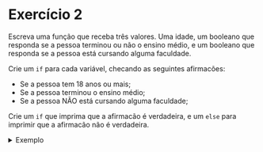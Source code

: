 # Exercício 2

Escreva uma função que receba três valores. Uma idade, um booleano que responda se a pessoa terminou ou não o ensino médio, e um booleano que responda se a pessoa está cursando alguma faculdade.

Crie um `if` para cada variável, checando as seguintes afirmacões:
- Se a pessoa tem 18 anos ou mais;
- Se a pessoa terminou o ensino médio;
- Se a pessoa NÃO está cursando alguma faculdade;

Crie um `if` que imprima que a afirmacão é verdadeira, e um `else` para imprimir que a afirmacão não é verdadeira.

<details>

<summary>Exemplo</summary>

Caso a primeira pessoa tenha idade >=18:

<b>"A pessoa é maior de idade"</b>

e caso não seja:

<b>"A pessoa é menor de idade"</b>

</details>

